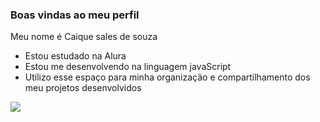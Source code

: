 ### Boas vindas ao meu perfil 
Meu nome é Caique sales de souza
- Estou estudado na Alura
- Estou me desenvolvendo na linguagem javaScript
- Utilizo esse espaço para minha organização e compartilhamento dos meu projetos desenvolvidos
  
![](https://media1.tenor.com/m/0M8j6Ati_KsAAAAd/kevin-levroni-bodybuilder.gif)


